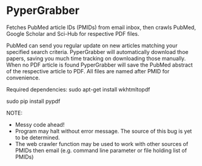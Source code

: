 # PyperGrabber
Fetches PubMed article IDs (PMIDs) from email inbox, then crawls PubMed, Google Scholar and Sci-Hub for respective PDF files.


PubMed can send you regular update on new articles matching your specified search criteria. PyperGrabber will automatically download thoe papers, saving you much time tracking on downloading those manually. When no PDF article is found PyperGrabber will save the PubMed abstract of the respective article to PDF. All files are named after PMID for convenience.

Required dependencies:
sudo apt-get install wkhtmltopdf

sudo pip install pypdf



NOTE:
- Messy code ahead! 
- Program may halt without error message. The source of this bug is yet to be determined.
- The web crawler function may be used to work with other sources of PMIDs then email (e.g. command line parameter  or file holding list of PMIDs)
